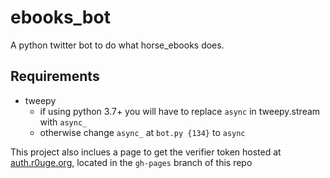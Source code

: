 # ebooks_bot

A python twitter bot to do what horse_ebooks does.

## Requirements
- tweepy
    - if using python 3.7+ you will have to replace `async` in tweepy.stream with `async_`
    - otherwise change `async_` at `bot.py {134}` to `async`

This project also inclues a page to get the verifier token hosted at [auth.r0uge.org](https://auth.r0uge.org), located in the `gh-pages` branch of this repo